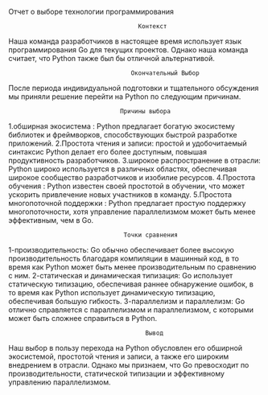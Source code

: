 Отчет о выборе технологии программирования

                                        Контекст
Наша команда разработчиков в настоящее время использует язык программирования Go для текущих проектов. Однако наша команда считает, что Python также был бы отличной альтернативой.
 
                                      Окончательный Выбор
После периода индивидуальной подготовки и тщательного обсуждения мы приняли решение перейти на Python по следующим причинам.

                                   Причины выбора
1.обширная экосистема : Python предлагает богатую экосистему библиотек и фреймворков, способствующих быстрой разработке приложений.
2.Простота чтения и записи: простой и удобочитаемый синтаксис Python делает его более доступным, повышая продуктивность разработчиков.
3.широкое распространение в отрасли: Python широко используется в различных областях, обеспечивая широкое сообщество разработчиков и изобилие ресурсов.
4.Простота обучения : Python известен своей простотой в обучении, что может ускорить привлечение новых участников в команду.
5.Простота многопоточной поддержки : Python предлагает простую поддержку многопоточности, хотя управление параллелизмом может быть менее эффективным, чем в Go.

                                    Точки сравнения
1-производительность: Go обычно обеспечивает более высокую производительность благодаря компиляции в машинный код, в то время как Python может быть менее производительным по сравнению с ним.
2-статическая и динамическая типизация: Go использует статическую типизацию, обеспечивая раннее обнаружение ошибок, в то время как Python использует динамическую типизацию, обеспечивая большую гибкость.
3-параллелизм и параллелизм: Go отлично справляется с параллелизмом и параллелизмом, с которыми может быть сложнее справиться в Python.

                                          Вывод

Наш выбор в пользу перехода на Python обусловлен его обширной экосистемой, простотой чтения и записи, а также его широким внедрением в отрасли. Однако мы признаем, что Go превосходит по производительности, статической типизации и эффективному управлению параллелизмом.


